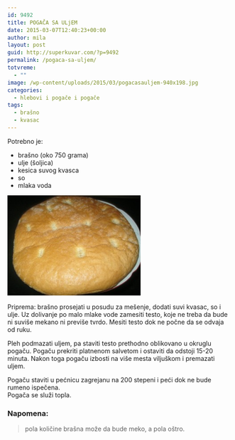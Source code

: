 ```yaml
---
id: 9492
title: POGAČA SA ULjEM
date: 2015-03-07T12:40:23+00:00
author: mila
layout: post
guid: http://superkuvar.com/?p=9492
permalink: /pogaca-sa-uljem/
totvreme:
  - ""
image: /wp-content/uploads/2015/03/pogacasauljem-940x198.jpg
categories:
  - hlebovi i pogače i pogače
tags:
  - brašno
  - kvasac
---
```

Potrebno je:

  * brašno (oko 750 grama)
  * ulje (šoljica)
  * kesica suvog kvasca
  * so
  * mlaka voda

[<img class="alignnone size-medium wp-image-9494" src="/wp-content/uploads/2015/03/pogacasauljem-300x225.jpg" alt="pogacasauljem" width="300" height="225" />](/wp-content/uploads/2015/03/pogacasauljem.jpg)

Priprema: brašno prosejati u posudu za mešenje, dodati suvi kvasac, so i ulje. Uz dolivanje po malo mlake vode zamesiti testo, koje ne treba da bude ni suviše mekano ni previše tvrdo. Mesiti testo dok ne počne da se odvaja od ruku.

Pleh podmazati uljem, pa staviti testo prethodno oblikovano u okruglu pogaču. Pogaču prekriti platnenom salvetom i ostaviti da odstoji 15-20 minuta. Nakon toga pogaču izbosti na više mesta viljuškom i premazati uljem.

Pogaču staviti u pećnicu zagrejanu na 200 stepeni i peći dok ne bude rumeno ispečena.  
Pogača se služi topla.

### Napomena:
> pola količine brašna može da bude meko, a pola oštro.